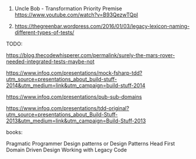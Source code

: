 1. Uncle Bob - Transformation Priority Premise
https://www.youtube.com/watch?v=B93QezwTQpI

2. https://thegreenbar.wordpress.com/2016/01/03/legacy-lexicon-naming-different-types-of-tests/



TODO:

https://blog.thecodewhisperer.com/permalink/surely-the-mars-rover-needed-integrated-tests-maybe-not

https://www.infoq.com/presentations/mock-fsharp-tdd?utm_source=presentations_about_build-stuff-2014&utm_medium=link&utm_campaign=build-stuff-2014

https://www.infoq.com/presentations/pub-sub-domains

https://www.infoq.com/presentations/tdd-original?utm_source=presentations_about_Build-Stuff-2013&utm_medium=link&utm_campaign=Build-Stuff-2013


books:

Pragmatic Programmer
Design patterns or Design Patterns Head First
Domain Driven Design
Working with Legacy Code
